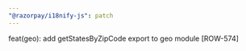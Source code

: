 ```yaml
---
"@razorpay/i18nify-js": patch
---
```


feat(geo): add getStatesByZipCode export to geo module [ROW-574]
